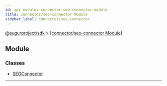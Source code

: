 ```yaml
---
id: api-modules-connector-seo-connector-module
title: connector/seo-connector Module
sidebar_label: connector/seo-connector
---
```


[@augurproject/sdk](api-readme.md) > [[connector/seo-connector Module]](api-modules-connector-seo-connector-module.md)

## Module

### Classes

* [SEOConnector](api-classes-connector-seo-connector-seoconnector.md)

---

